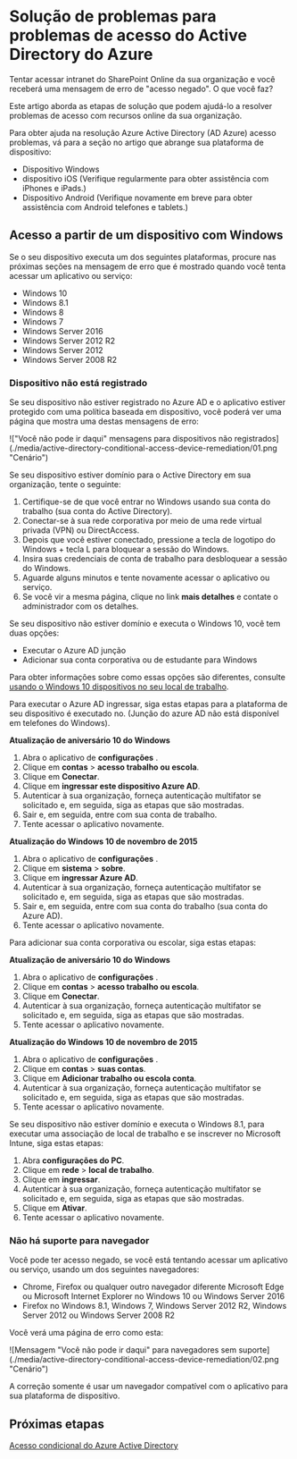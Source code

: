 <properties
    pageTitle="Solução de problemas para problemas de acesso do Active Directory do Azure | Microsoft Azure"
    description="Aprenda etapas que você pode tomar para resolver problemas de acesso com recursos online da sua organização."
    services="active-directory"
    keywords="dispositivo de acesso baseado em condicional, registro de dispositivo, habilitar registro de dispositivo, o registro do dispositivo e o MDM"
    documentationCenter=""
    authors="markusvi"
    manager="femila"
    editor=""/>

<tags
    ms.service="active-directory"
    ms.workload="identity"
    ms.tgt_pltfrm="na"
    ms.devlang="na"
    ms.topic="get-started-article"
    ms.date="08/23/2016"
    ms.author="markvi"/>


# <a name="troubleshooting-for-azure-active-directory-access-issues"></a>Solução de problemas para problemas de acesso do Active Directory do Azure

Tentar acessar intranet do SharePoint Online da sua organização e você receberá uma mensagem de erro de "acesso negado". O que você faz?

Este artigo aborda as etapas de solução que podem ajudá-lo a resolver problemas de acesso com recursos online da sua organização.

Para obter ajuda na resolução Azure Active Directory (AD Azure) acesso problemas, vá para a seção no artigo que abrange sua plataforma de dispositivo:

-   Dispositivo Windows
-   dispositivo iOS (Verifique regularmente para obter assistência com iPhones e iPads.)
-   Dispositivo Android (Verifique novamente em breve para obter assistência com Android telefones e tablets.)

## <a name="access-from-a-windows-device"></a>Acesso a partir de um dispositivo com Windows

Se o seu dispositivo executa um dos seguintes plataformas, procure nas próximas seções na mensagem de erro que é mostrado quando você tenta acessar um aplicativo ou serviço:

- Windows 10
- Windows 8.1
- Windows 8
- Windows 7
- Windows Server 2016
- Windows Server 2012 R2
- Windows Server 2012
- Windows Server 2008 R2

### <a name="device-is-not-registered"></a>Dispositivo não está registrado

Se seu dispositivo não estiver registrado no Azure AD e o aplicativo estiver protegido com uma política baseada em dispositivo, você poderá ver uma página que mostra uma destas mensagens de erro:

!["Você não pode ir daqui" mensagens para dispositivos não registrados] (./media/active-directory-conditional-access-device-remediation/01.png "Cenário")

Se seu dispositivo estiver domínio para o Active Directory em sua organização, tente o seguinte:

1.  Certifique-se de que você entrar no Windows usando sua conta do trabalho (sua conta do Active Directory).
2.  Conectar-se à sua rede corporativa por meio de uma rede virtual privada (VPN) ou DirectAccess.
3.  Depois que você estiver conectado, pressione a tecla de logotipo do Windows + tecla L para bloquear a sessão do Windows.
4.  Insira suas credenciais de conta de trabalho para desbloquear a sessão do Windows.
5.  Aguarde alguns minutos e tente novamente acessar o aplicativo ou serviço.
6.  Se você vir a mesma página, clique no link **mais detalhes** e contate o administrador com os detalhes.

Se seu dispositivo não estiver domínio e executa o Windows 10, você tem duas opções:

- Executar o Azure AD junção
- Adicionar sua conta corporativa ou de estudante para Windows

Para obter informações sobre como essas opções são diferentes, consulte [usando o Windows 10 dispositivos no seu local de trabalho](active-directory-azureadjoin-windows10-devices.md).

Para executar o Azure AD ingressar, siga estas etapas para a plataforma de seu dispositivo é executado no. (Junção do azure AD não está disponível em telefones do Windows).

**Atualização de aniversário 10 do Windows**

1.  Abra o aplicativo de **configurações** .
2.  Clique em **contas** > **acesso trabalho ou escola**.
3.  Clique em **Conectar**.
4.  Clique em **ingressar este dispositivo Azure AD**.
5.  Autenticar à sua organização, forneça autenticação multifator se solicitado e, em seguida, siga as etapas que são mostradas.
6.  Sair e, em seguida, entre com sua conta de trabalho.
7.  Tente acessar o aplicativo novamente.


**Atualização do Windows 10 de novembro de 2015**

1.  Abra o aplicativo de **configurações** .
2.  Clique em **sistema** > **sobre**.
3.  Clique em **ingressar Azure AD**.
4.  Autenticar à sua organização, forneça autenticação multifator se solicitado e, em seguida, siga as etapas que são mostradas.
5.  Sair e, em seguida, entre com sua conta do trabalho (sua conta do Azure AD).
6.  Tente acessar o aplicativo novamente.

Para adicionar sua conta corporativa ou escolar, siga estas etapas:

**Atualização de aniversário 10 do Windows**

1.  Abra o aplicativo de **configurações** .
2.  Clique em **contas** > **acesso trabalho ou escola**.
3.  Clique em **Conectar**.
4.  Autenticar à sua organização, forneça autenticação multifator se solicitado e, em seguida, siga as etapas que são mostradas.
5.  Tente acessar o aplicativo novamente.


**Atualização do Windows 10 de novembro de 2015**

1.  Abra o aplicativo de **configurações** .
2.  Clique em **contas** > **suas contas**.
3.  Clique em **Adicionar trabalho ou escola conta**.
4.  Autenticar à sua organização, forneça autenticação multifator se solicitado e, em seguida, siga as etapas que são mostradas.
5.  Tente acessar o aplicativo novamente.

Se seu dispositivo não estiver domínio e executa o Windows 8.1, para executar uma associação de local de trabalho e se inscrever no Microsoft Intune, siga estas etapas:

1.  Abra **configurações do PC**.
2.  Clique em **rede** > **local de trabalho**.
3.  Clique em **ingressar**.
4.  Autenticar à sua organização, forneça autenticação multifator se solicitado e, em seguida, siga as etapas que são mostradas.
5.  Clique em **Ativar**.
6.  Tente acessar o aplicativo novamente.


### <a name="browser-is-not-supported"></a>Não há suporte para navegador

Você pode ter acesso negado, se você está tentando acessar um aplicativo ou serviço, usando um dos seguintes navegadores:

- Chrome, Firefox ou qualquer outro navegador diferente Microsoft Edge ou Microsoft Internet Explorer no Windows 10 ou Windows Server 2016
- Firefox no Windows 8.1, Windows 7, Windows Server 2012 R2, Windows Server 2012 ou Windows Server 2008 R2

Você verá uma página de erro como esta:

![Mensagem "Você não pode ir daqui" para navegadores sem suporte] (./media/active-directory-conditional-access-device-remediation/02.png "Cenário")

A correção somente é usar um navegador compatível com o aplicativo para sua plataforma de dispositivo.

## <a name="next-steps"></a>Próximas etapas

[Acesso condicional do Azure Active Directory](active-directory-conditional-access.md)
